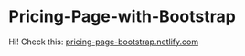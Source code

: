 # Pricing-Page-with-Bootstrap
Hi!
Check this: [pricing-page-bootstrap.netlify.com](pricing-page-bootstrap.netlify.com) 
